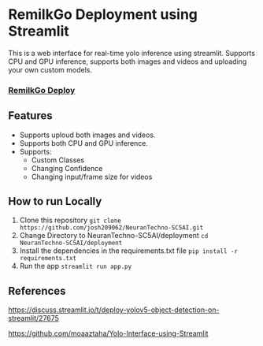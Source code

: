 # RemilkGo Deployment using Streamlit
This is a web interface for real-time yolo inference using streamlit. Supports CPU and GPU inference, supports both images and videos and uploading your own custom models.


### [RemilkGo Deploy](https://remilk-go.streamlit.app/)


## Features
- Supports uploud both images and videos.
- Supports both CPU and GPU inference.
- Supports:
  - Custom Classes
  - Changing Confidence
  - Changing input/frame size for videos


## How to run Locally
1. Clone this repository ```git clone https://github.com/josh209062/NeuranTechno-SC5AI.git```
2. Change Directory to NeuranTechno-SC5AI/deployment ```cd NeuranTechno-SC5AI/deployment```
3. Install the dependencies in the requirements.txt file ```pip install -r requirements.txt```
4. Run the app ```streamlit run app.py```


## References
https://discuss.streamlit.io/t/deploy-yolov5-object-detection-on-streamlit/27675

https://github.com/moaaztaha/Yolo-Interface-using-Streamlit 
